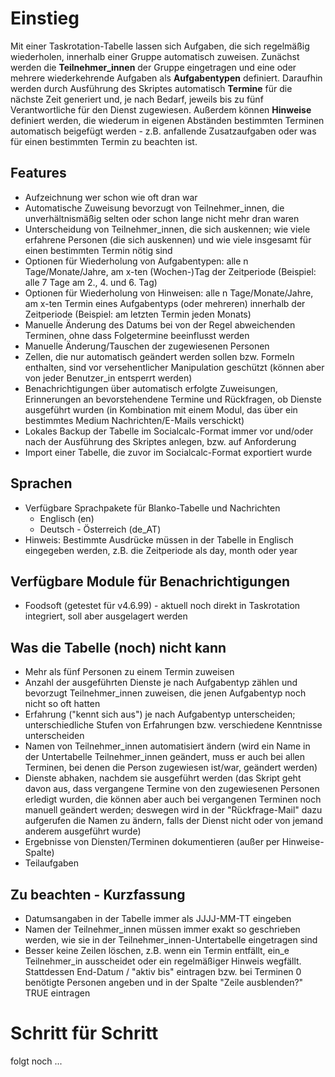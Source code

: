 # Einstieg
Mit einer Taskrotation-Tabelle lassen sich Aufgaben, die sich regelmäßig wiederholen, innerhalb einer Gruppe automatisch zuweisen.
Zunächst werden die **Teilnehmer_innen** der Gruppe eingetragen und eine oder mehrere wiederkehrende Aufgaben als **Aufgabentypen** definiert. Daraufhin werden durch Ausführung des Skriptes automatisch **Termine** für die nächste Zeit generiert und, je nach Bedarf, jeweils bis zu fünf Verantwortliche für den Dienst zugewiesen. Außerdem können **Hinweise** definiert werden, die wiederum in eigenen Abständen bestimmten Terminen automatisch beigefügt werden - z.B. anfallende Zusatzaufgaben oder was für einen bestimmten Termin zu beachten ist.

## Features
* Aufzeichnung wer schon wie oft dran war
* Automatische Zuweisung bevorzugt von Teilnehmer_innen, die unverhältnismäßig selten oder schon lange nicht mehr dran waren
* Unterscheidung von Teilnehmer_innen, die sich auskennen; wie viele erfahrene Personen (die sich auskennen) und wie viele insgesamt für einen bestimmten Termin nötig sind
* Optionen für Wiederholung von Aufgabentypen: alle n Tage/Monate/Jahre, am x-ten (Wochen-)Tag der Zeitperiode (Beispiel: alle 7 Tage am 2., 4. und 6. Tag)
* Optionen für Wiederholung von Hinweisen: alle n Tage/Monate/Jahre, am x-ten Termin eines Aufgabentyps (oder mehreren) innerhalb der Zeitperiode (Beispiel: am letzten Termin jeden Monats)
* Manuelle Änderung des Datums bei von der Regel abweichenden Terminen, ohne dass Folgetermine beeinflusst werden
* Manuelle Änderung/Tauschen der zugewiesenen Personen
* Zellen, die nur automatisch geändert werden sollen bzw. Formeln enthalten, sind vor versehentlicher Manipulation geschützt (können aber von jeder Benutzer_in entsperrt werden)
* Benachrichtigungen über automatisch erfolgte Zuweisungen, Erinnerungen an bevorstehendene Termine und Rückfragen, ob Dienste ausgeführt wurden (in Kombination mit einem Modul, das über ein bestimmtes Medium Nachrichten/E-Mails verschickt)
* Lokales Backup der Tabelle im Socialcalc-Format immer vor und/oder nach der Ausführung des Skriptes anlegen, bzw. auf Anforderung
* Import einer Tabelle, die zuvor im Socialcalc-Format exportiert wurde

## Sprachen
* Verfügbare Sprachpakete für Blanko-Tabelle und Nachrichten
    * Englisch (en)
    * Deutsch - Österreich (de_AT)
* Hinweis: Bestimmte Ausdrücke müssen in der Tabelle in Englisch eingegeben werden, z.B. die Zeitperiode als day, month oder year

## Verfügbare Module für Benachrichtigungen
* Foodsoft (getestet für v4.6.99) - aktuell noch direkt in Taskrotation integriert, soll aber ausgelagert werden

## Was die Tabelle (noch) nicht kann
* Mehr als fünf Personen zu einem Termin zuweisen
* Anzahl der ausgeführten Dienste je nach Aufgabentyp zählen und bevorzugt Teilnehmer_innen zuweisen, die jenen Aufgabentyp noch nicht so oft hatten
* Erfahrung ("kennt sich aus") je nach Aufgabentyp unterscheiden; unterschiedliche Stufen von Erfahrungen bzw. verschiedene Kenntnisse unterscheiden
* Namen von Teilnehmer_innen automatisiert ändern (wird ein Name in der Untertabelle Teilnehmer_innen geändert, muss er auch bei allen Terminen, bei denen die Person zugewiesen ist/war, geändert werden)
* Dienste abhaken, nachdem sie ausgeführt werden (das Skript geht davon aus, dass vergangene Termine von den zugewiesenen Personen erledigt wurden, die können aber auch bei vergangenen Terminen noch manuell geändert werden; deswegen wird in der "Rückfrage-Mail" dazu aufgerufen die Namen zu ändern, falls der Dienst nicht oder von jemand anderem ausgeführt wurde)
* Ergebnisse von Diensten/Terminen dokumentieren (außer per Hinweise-Spalte)
* Teilaufgaben

## Zu beachten - Kurzfassung
* Datumsangaben in der Tabelle immer als JJJJ-MM-TT eingeben
* Namen der Teilnehmer_innen müssen immer exakt so geschrieben werden, wie sie in der Teilnehmer_innen-Untertabelle eingetragen sind
* Besser keine Zeilen löschen, z.B. wenn ein Termin entfällt, ein_e Teilnehmer_in ausscheidet oder ein regelmäßiger Hinweis wegfällt. Stattdessen End-Datum / "aktiv bis" eintragen bzw. bei Terminen 0 benötigte Personen angeben und in der Spalte "Zeile ausblenden?" TRUE eintragen

# Schritt für Schritt
folgt noch ...